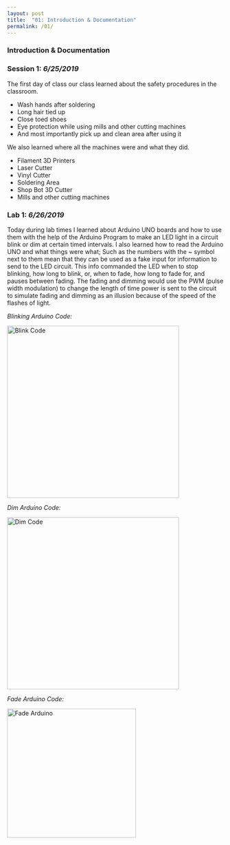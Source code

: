 ```yaml
---
layout: post
title:  "01: Introduction & Documentation"
permalink: /01/
---
```


### **Introduction & Documentation**

### Session 1: _6/25/2019_

The first day of class our class learned about the safety procedures in the classroom.

- Wash hands after soldering
- Long hair tied up
- Close toed shoes
- Eye protection while using mills and other cutting machines
- And most importantly pick up and clean area after using it

We also learned where all the machines were and what they did.

- Filament 3D Printers
- Laser Cutter
- Vinyl Cutter
- Soldering Area
- Shop Bot 3D Cutter
- Mills and other cutting machines

### Lab 1: _6/26/2019_

Today during lab times I learned about Arduino UNO boards and how to use them with the help of the Arduino Program to make an LED light in a circuit blink or dim at certain timed intervals. I also learned how to read the Arduino UNO and what things were what; Such as the numbers with the ~ symbol next to them mean that they can be used as a fake input for information to send to the LED circuit. This info commanded the LED when to stop blinking, how long to blink, or, when to fade, how long to fade for, and pauses between fading. The fading and dimming would use the PWM (pulse width modulation) to change the length of time power is sent to the circuit to simulate fading and dimming as an illusion because of the speed of the flashes of light.


*Blinking Arduino Code:*


<img src="Blink Arduino.png" alt="Blink Code" style="height: 400px; max-width: 100%">

*Dim Arduino Code:*


<img src="Dim Arduino.png" alt="Dim Code" style="height: 400px; max-width: 100%">

*Fade Arduino Code:*


<img src="Fade Arduino.png" alt="Fade Arduino" style="height: 300px; max-width: 100%">



